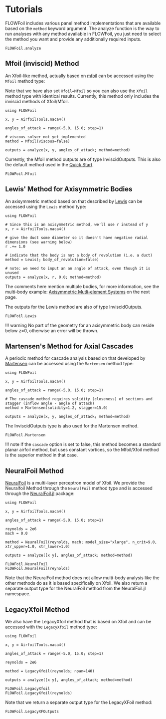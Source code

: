 # Tutorials

FLOWFoil includes various panel method implementations that are available based on the `method` keyword argument.
The analyze function is the way to run analyses with any method available in FLOWFoil, you just need to select the method you want and provide any additionally required inputs.

```@docs
FLOWFoil.analyze
```

## Mfoil (inviscid) Method

An Xfoil-like method, actually based on [mfoil](https://websites.umich.edu/~kfid/codes.html) can be accessed using the `Mfoil` method type:

Note that we have also set `Xfoil=Mfoil` so you can also use the `Xfoil` method type with identical results.
Currently, this method only includes the inviscid methods of Xfoil/Mfoil.

```@example Mfoil
using FLOWFoil

x, y = AirfoilTools.naca4()

angles_of_attack = range(-5.0, 15.0; step=1)

# viscous solver not yet implemented
method = Mfoil(viscous=false)

outputs = analyze(x, y, angles_of_attack; method=method)
```

Currently, the Mfoil method outputs are of type InviscidOutputs.  This is also the default method used in the [Quick Start](@ref).

```@docs
FLOWFoil.Mfoil
```

## Lewis' Method for Axisymmetric Bodies

An axisymmetric method based on that described by [Lewis](https://doi.org/10.1017/CBO9780511529542) can be accessed using the `Lewis` method type:

```@example lewis
using FLOWFoil

# Since this is an axisymmetric method, we'll use r instead of y
x, r = AirfoilTools.naca4()

# give the duct some diameter so it doesn't have negative radial dimensions (see warning below)
r .+= 1.0

# indicate that the body is not a body of revolution (i.e. a duct)
method = Lewis(; body_of_revolution=false)

# note: we need to input an an angle of attack, even though it is unused
outputs = analyze(x, r, 0.0; method=method)
```

The comments here mention multiple bodies, for more information, see the multi-body example: [Axisymmetric Mutli-element Systems](@ref) on the next page.

The outputs for the Lewis method are also of type InviscidOutputs.

```@docs
FLOWFoil.Lewis
```

!!! warning
    No part of the geometry for an axisymmetric body can reside below z=0, otherwise an error will be thrown.

## Martensen's Method for Axial Cascades

A periodic method for cascade analysis based on that developed by [Martensen](https://archive.org/details/nasa_techdoc_19710021012) can be accessed using the `Martensen` method type:

```@example martensen
using FLOWFoil

x, y = AirfoilTools.naca4()

angles_of_attack = range(-5.0, 15.0; step=1)

# The cascade method requires solidity (closeness) of sections and stagger (inflow angle - angle of attack)
method = Martensen(solidity=1.2, stagger=15.0)

outputs = analyze(x, y, angles_of_attack; method=method)
```

The InviscidOutputs type is also used for the Martensen method.

```@docs
FLOWFoil.Martensen
```
!!! note
    If the `cascade` option is set to false, this method becomes a standard planar airfoil method, but uses constant vortices, so the Mfoil/Xfoil method is the superior method in that case.

## NeuralFoil Method

[NeuralFoil](https://github.com/peterdsharpe/NeuralFoil) is a multi-layer perceptron model of Xfoil.
We provide the Neuralfoil Method through the `NeuralFoil` method type and is accessed through the [NeuralFoil.jl](https://github.com/byuflowlab/NeuralFoil.jl) package:

```@example neuralfoil
using FLOWFoil

x, y = AirfoilTools.naca4()

angles_of_attack = range(-5.0, 15.0; step=1)

reynolds = 2e6
mach = 0.0

method = NeuralFoil(reynolds, mach; model_size="xlarge", n_crit=9.0, xtr_upper=1.0, xtr_lower=1.0)

outputs = analyze([x y], angles_of_attack; method=method)
```

```@docs
FLOWFoil.NeuralFoil
FLOWFoil.NeuralFoil(reynolds)
```

Note that the NeuralFoil method does not allow multi-body analysis like the other methods do as it is based specifically on Xfoil.  We also return a separate output type for the NeuralFoil method from the NeuralFoil.jl namespace.

## LegacyXfoil Method

We also have the LegacyXfoil method that is based on Xfoil and can be accessed with the `LegacyXfoil` method type:

```@example legacyxfoil
using FLOWFoil

x, y = AirfoilTools.naca4()

angles_of_attack = range(-5.0, 15.0; step=1)

reynolds = 2e6

method = LegacyXfoil(reynolds; npan=140)

outputs = analyze([x y], angles_of_attack; method=method)
```

```@docs
FLOWFoil.LegacyXfoil
FLOWFoil.LegacyXfoil(reynolds)
```

Note that we return a separate output type for the LegacyXFoil method:

```@docs
FLOWFoil.LegacyXFOutputs
```
